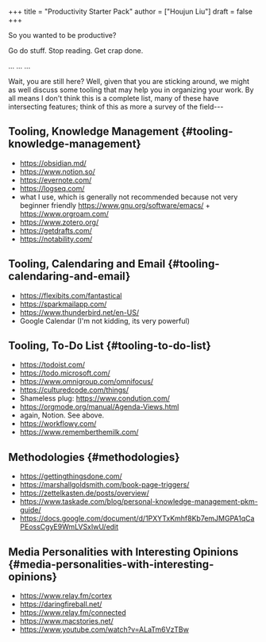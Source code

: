 +++
title = "Productivity Starter Pack"
author = ["Houjun Liu"]
draft = false
+++

So you wanted to be productive?

Go do stuff. Stop reading. Get crap done.

...
...
...

Wait, you are still here? Well, given that you are sticking around, we might as well discuss some tooling that may help you in organizing your work. By all means I don't think this is a complete list, many of these have intersecting features; think of this as more a survey of the field---


## Tooling, Knowledge Management {#tooling-knowledge-management}

-   <https://obsidian.md/>
-   <https://www.notion.so/>
-   <https://evernote.com/>
-   <https://logseq.com/>
-   what I use, which is generally not recommended because not very beginner friendly <https://www.gnu.org/software/emacs/> + <https://www.orgroam.com/>
-   <https://www.zotero.org/>
-   <https://getdrafts.com/>
-   <https://notability.com/>


## Tooling, Calendaring and Email {#tooling-calendaring-and-email}

-   <https://flexibits.com/fantastical>
-   <https://sparkmailapp.com/>
-   <https://www.thunderbird.net/en-US/>
-   Google Calendar (I'm not kidding, its very powerful)


## Tooling, To-Do List {#tooling-to-do-list}

-   <https://todoist.com/>
-   <https://todo.microsoft.com/>
-   <https://www.omnigroup.com/omnifocus/>
-   <https://culturedcode.com/things/>
-   Shameless plug: <https://www.condution.com/>
-   <https://orgmode.org/manual/Agenda-Views.html>
-   again, Notion. See above.
-   <https://workflowy.com/>
-   <https://www.rememberthemilk.com/>


## Methodologies {#methodologies}

-   <https://gettingthingsdone.com/>
-   <https://marshallgoldsmith.com/book-page-triggers/>
-   <https://zettelkasten.de/posts/overview/>
-   <https://www.taskade.com/blog/personal-knowledge-management-pkm-guide/>
-   <https://docs.google.com/document/d/1PXYTxKmhf8Kb7emJMGPA1qCaPEossCgyE9WmLVSxIwU/edit>


## Media Personalities with Interesting Opinions {#media-personalities-with-interesting-opinions}

-   <https://www.relay.fm/cortex>
-   <https://daringfireball.net/>
-   <https://www.relay.fm/connected>
-   <https://www.macstories.net/>
-   <https://www.youtube.com/watch?v=ALaTm6VzTBw>
